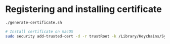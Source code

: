 # Registering and installing certificate

```sh
./generate-certificate.sh

# Install certificate on macOS
sudo security add-trusted-cert -d -r trustRoot -k /Library/Keychains/System.keychain proxy-ca.pem
```
